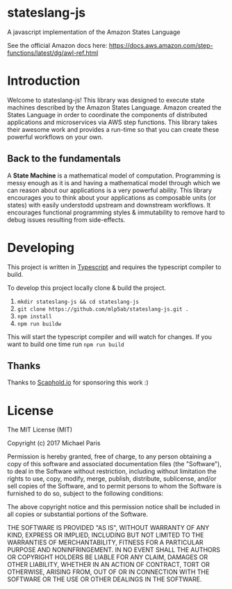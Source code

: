# stateslang-js

A javascript implementation of the Amazon States Language

See the official Amazon docs here: https://docs.aws.amazon.com/step-functions/latest/dg/awl-ref.html

# Introduction

Welcome to stateslang-js! This library was designed to execute state machines described by the Amazon States Language. Amazon created the States Language in order to coordinate the components of distributed applications and microservices via AWS step functions. This library takes their awesome work and provides a run-time so that you can create these powerful workflows on your own.

## Back to the fundamentals

A **State Machine** is a mathematical model of computation. Programming is messy enough as it is and having a mathematical model through which we can reason about our applications is a very powerful ability. This library encourages you to think about your applications as composable units (or states) with easily understodd upstream and downstream workflows. It encourages functional programming styles & immutability to remove hard to debug issues resulting from side-effects.

# Developing

This project is written in [Typescript](https://www.typescriptlang.org/) and requires the typescript compiler to build.

To develop this project locally clone & build the project.

1. `mkdir stateslang-js && cd stateslang-js`
2. `git clone https://github.com/mlp5ab/stateslang-js.git .`
3. `npm install`
4. `npm run buildw`

This will start the typescript compiler and will watch for changes. If you want to build one time run `npm run build`

## Thanks

Thanks to [Scaphold.io](https://scaphold.io) for sponsoring this work :)

# License

The MIT License (MIT)

Copyright (c) 2017 Michael Paris

Permission is hereby granted, free of charge, to any person obtaining a copy
of this software and associated documentation files (the "Software"), to deal
in the Software without restriction, including without limitation the rights
to use, copy, modify, merge, publish, distribute, sublicense, and/or sell
copies of the Software, and to permit persons to whom the Software is
furnished to do so, subject to the following conditions:

The above copyright notice and this permission notice shall be included in
all copies or substantial portions of the Software.

THE SOFTWARE IS PROVIDED "AS IS", WITHOUT WARRANTY OF ANY KIND, EXPRESS OR
IMPLIED, INCLUDING BUT NOT LIMITED TO THE WARRANTIES OF MERCHANTABILITY,
FITNESS FOR A PARTICULAR PURPOSE AND NONINFRINGEMENT.  IN NO EVENT SHALL THE
AUTHORS OR COPYRIGHT HOLDERS BE LIABLE FOR ANY CLAIM, DAMAGES OR OTHER
LIABILITY, WHETHER IN AN ACTION OF CONTRACT, TORT OR OTHERWISE, ARISING FROM,
OUT OF OR IN CONNECTION WITH THE SOFTWARE OR THE USE OR OTHER DEALINGS IN
THE SOFTWARE.

